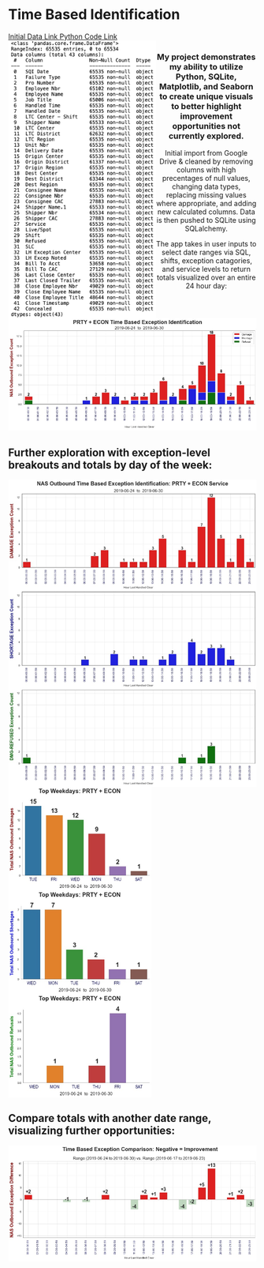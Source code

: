 # Time Based Identification

[Initial Data Link  ](https://drive.google.com/file/d/1h3tAEjL8bKB7BtAA86EeeXlxBFUhopkM/view?usp=sharing)
[  Python Code Link](src="shell.py)
<img align="left" src="Initial_DataFrame.png" width="300"/>

<h3 align="center">My project demonstrates my ability to utilize Python, SQLite, Matplotlib, and Seaborn to create unique visuals to better highlight improvement opportunities not currently explored.</h3>

<p align="center">Initial import from Google Drive & cleaned by removing columns with high precentages of null values, changing data types, replacing missing values where appropriate, and adding new calculated columns. Data is then pushed to SQLite using SQLalchemy.</p>

<p align="center">The app takes in user inputs to select date ranges via SQL, shifts, exception catagories, and service levels to return totals visualized over an entire 24 hour day:</p>

<img src="plots/1_stacked_LTC_hour.jpg" width="600"/>

<h2 align="left"> Further exploration with exception-level breakouts and totals by day of the week: </h2>

<img align="left" src="plots/2_LTC_by_hour.jpg" width="550"/>

<img align="center" src="plots/3_LTC_damage_day.jpg" width="290"/>
<img align="center" src="plots/4_LTC_short_day.jpg" width="290"/>
<img align="center" src="plots/5_LTC_refused_day.jpg" width="290"/>

<h2 align="left"> Compare totals with another date range, visualizing further opportunities: </h2>

<img align="left" src="plots/6_LTC_comparison.jpg" width="875"/>
